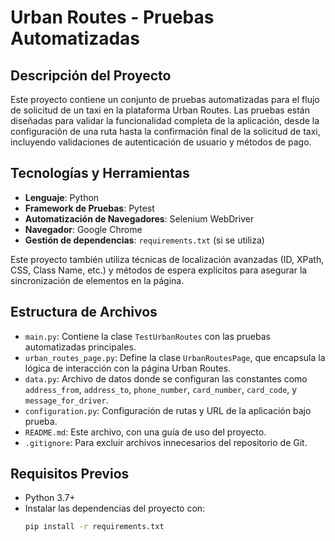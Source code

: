# Urban Routes - Pruebas Automatizadas
## Descripción del Proyecto
Este proyecto contiene un conjunto de pruebas automatizadas para el flujo de solicitud de un taxi en la plataforma Urban Routes. Las pruebas están diseñadas para validar la funcionalidad completa de la aplicación, desde la configuración de una ruta hasta la confirmación final de la solicitud de taxi, incluyendo validaciones de autenticación de usuario y métodos de pago.
## Tecnologías y Herramientas
- **Lenguaje**: Python
- **Framework de Pruebas**: Pytest
- **Automatización de Navegadores**: Selenium WebDriver
- **Navegador**: Google Chrome
- **Gestión de dependencias**: `requirements.txt` (si se utiliza)
  
Este proyecto también utiliza técnicas de localización avanzadas (ID, XPath, CSS, Class Name, etc.) y métodos de espera explícitos para asegurar la sincronización de elementos en la página.
## Estructura de Archivos
- `main.py`: Contiene la clase `TestUrbanRoutes` con las pruebas automatizadas principales.
- `urban_routes_page.py`: Define la clase `UrbanRoutesPage`, que encapsula la lógica de interacción con la página Urban Routes.
- `data.py`: Archivo de datos donde se configuran las constantes como `address_from`, `address_to`, `phone_number`, `card_number`, `card_code`, y `message_for_driver`.
- `configuration.py`: Configuración de rutas y URL de la aplicación bajo prueba.
- `README.md`: Este archivo, con una guía de uso del proyecto.
- `.gitignore`: Para excluir archivos innecesarios del repositorio de Git.
## Requisitos Previos
- Python 3.7+
- Instalar las dependencias del proyecto con:
  ```bash
  pip install -r requirements.txt
